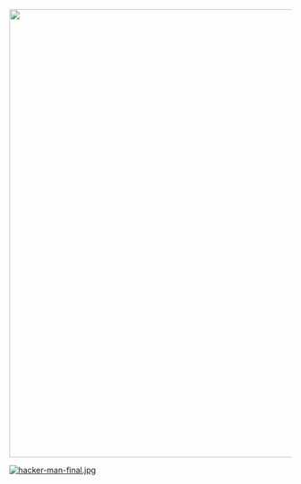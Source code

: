
<div id="header" align="center">
  <img decoding="async" src="[https://github.com/noelianav91/noelianav91/blob/main/Banner%20Github.png](https://github.com/JosueLpz/JosueLpz/assets/121345600/0c37fdbc-6838-4689-b178-714da09de791)" width="800"/>
</div>




[![hacker-man-final.jpg](https://i.postimg.cc/FRQjKzHg/hacker-man-final.jpg)](https://postimg.cc/94J48WTr)
